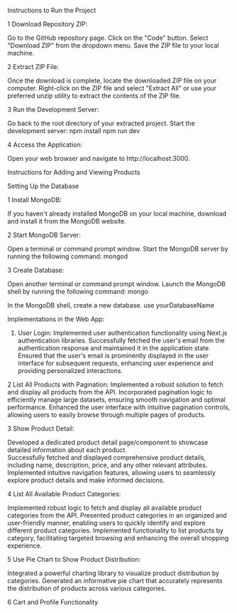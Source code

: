 Instructions to Run the Project

1 Download Repository ZIP:

Go to the GitHub repository page.
Click on the "Code" button.
Select "Download ZIP" from the dropdown menu.
Save the ZIP file to your local machine.

2 Extract ZIP File:

Once the download is complete, locate the downloaded ZIP file on your computer.
Right-click on the ZIP file and select "Extract All" or use your preferred unzip utility to extract the contents of the ZIP file.

3 Run the Development Server:

Go back to the root directory of your extracted project.
Start the development server:
npm install
npm run dev

4 Access the Application:

Open your web browser and navigate to http://localhost:3000.

Instructions for Adding and Viewing Products

Setting Up the Database

1 Install MongoDB:

If you haven't already installed MongoDB on your local machine, download and install it from the MongoDB website.

2 Start MongoDB Server:

Open a terminal or command prompt window.
Start the MongoDB server by running the following command:
mongod

3 Create Database:

Open another terminal or command prompt window.
Launch the MongoDB shell by running the following command:
mongo

In the MongoDB shell, create a new database.
use yourDatabaseName


Implementations in the Web App:

1. User Login:
  Implemented user authentication functionality using Next.js authentication libraries.
  Successfully fetched the user's email from the authentication response and maintained it in the application state.
  Ensured that the user's email is prominently displayed in the user interface for subsequent requests, enhancing user experience and providing personalized interactions.

2 List All Products with Pagination:
  Implemented a robust solution to fetch and display all products from the API.
  Incorporated pagination logic to efficiently manage large datasets, ensuring smooth navigation and optimal performance.
  Enhanced the user interface with intuitive pagination controls, allowing users to easily browse through multiple pages of products.

3 Show Product Detail:

  Developed a dedicated product detail page/component to showcase detailed information about each product.  
  Successfully fetched and displayed comprehensive product details, including name, description, price, and any other relevant attributes.
  Implemented intuitive navigation features, allowing users to seamlessly explore product details and make informed decisions.

4 List All Available Product Categories:

  Implemented robust logic to fetch and display all available product categories from the API.
  Presented product categories in an organized and user-friendly manner, enabling users to quickly identify and explore different product categories.
  Implemented functionality to list products by category, facilitating targeted browsing and enhancing the overall shopping experience.

5 Use Pie Chart to Show Product Distribution:

  Integrated a powerful charting library to visualize product distribution by categories.
  Generated an informative pie chart that accurately represents the distribution of products across various categories.

6 Cart and Profile Functionality

